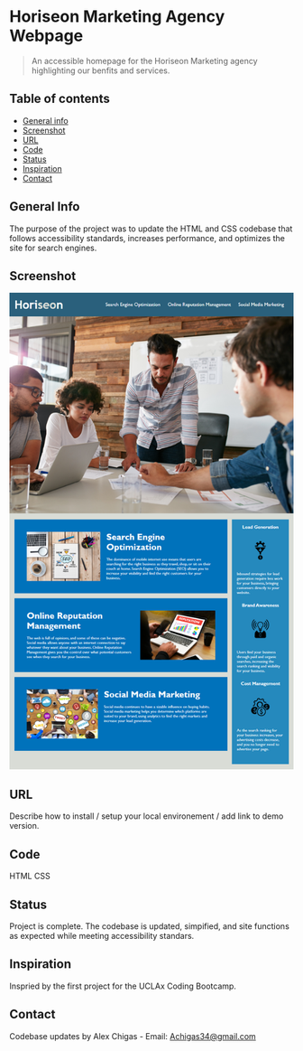# Horiseon Marketing Agency Webpage
> An accessible homepage for the Horiseon Marketing agency highlighting our benfits and services.

## Table of contents
* [General info](#general-info)
* [Screenshot](#screenshot)
* [URL](#URL)
* [Code](#Code)
* [Status](#status)
* [Inspiration](#inspiration)
* [Contact](#contact)

## General Info
The purpose of the project was to update the HTML and CSS codebase that follows accessibility standards, increases performance, and optimizes the site for search engines. 

## Screenshot
![Screen print of Horiseon's homepage](./assets/images/Horiseon.png)

## URL
Describe how to install / setup your local environement / add link to demo version.

## Code
HTML
CSS

## Status
Project is complete. The codebase is updated, simpified, and site functions as expected while meeting accessibility standars. 

## Inspiration
Inspried by the first project for the UCLAx Coding Bootcamp. 

## Contact
Codebase updates by Alex Chigas - Email: Achigas34@gmail.com